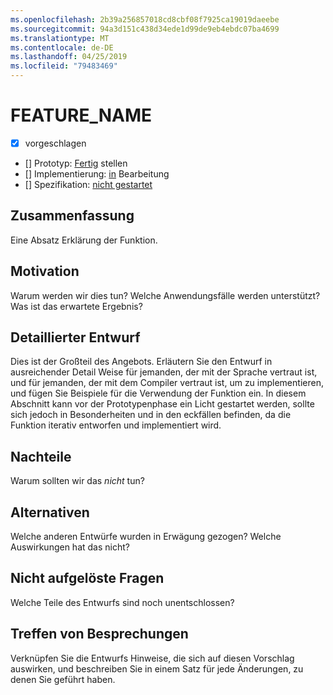 ```yaml
---
ms.openlocfilehash: 2b39a256857018cd8cbf08f7925ca19019daeebe
ms.sourcegitcommit: 94a3d151c438d34ede1d99de9eb4ebdc07ba4699
ms.translationtype: MT
ms.contentlocale: de-DE
ms.lasthandoff: 04/25/2019
ms.locfileid: "79483469"
---
```

# <a name="feature_name"></a>FEATURE_NAME

* [x] vorgeschlagen
* [] Prototyp: [Fertig](https://github.com/PROTOTYPE_OWNER/roslyn/BRANCH_NAME) stellen
* [] Implementierung: [in](https://github.com/dotnet/roslyn/BRANCH_NAME) Bearbeitung
* [] Spezifikation: [nicht gestartet](pr/1)

## <a name="summary"></a>Zusammenfassung
[summary]: #summary

Eine Absatz Erklärung der Funktion.

## <a name="motivation"></a>Motivation
[motivation]: #motivation

Warum werden wir dies tun? Welche Anwendungsfälle werden unterstützt? Was ist das erwartete Ergebnis?

## <a name="detailed-design"></a>Detaillierter Entwurf
[design]: #detailed-design

Dies ist der Großteil des Angebots. Erläutern Sie den Entwurf in ausreichender Detail Weise für jemanden, der mit der Sprache vertraut ist, und für jemanden, der mit dem Compiler vertraut ist, um zu implementieren, und fügen Sie Beispiele für die Verwendung der Funktion ein. In diesem Abschnitt kann vor der Prototypenphase ein Licht gestartet werden, sollte sich jedoch in Besonderheiten und in den eckfällen befinden, da die Funktion iterativ entworfen und implementiert wird.

## <a name="drawbacks"></a>Nachteile
[drawbacks]: #drawbacks

Warum sollten wir das *nicht* tun?

## <a name="alternatives"></a>Alternativen
[alternatives]: #alternatives

Welche anderen Entwürfe wurden in Erwägung gezogen? Welche Auswirkungen hat das nicht?

## <a name="unresolved-questions"></a>Nicht aufgelöste Fragen
[unresolved]: #unresolved-questions

Welche Teile des Entwurfs sind noch unentschlossen?

## <a name="design-meetings"></a>Treffen von Besprechungen

Verknüpfen Sie die Entwurfs Hinweise, die sich auf diesen Vorschlag auswirken, und beschreiben Sie in einem Satz für jede Änderungen, zu denen Sie geführt haben.



